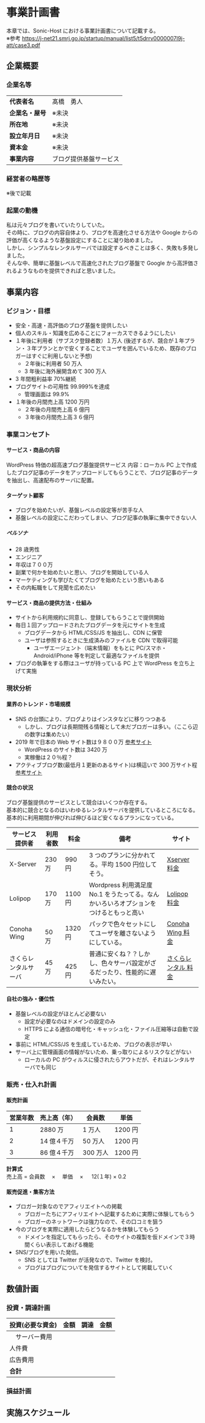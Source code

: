 # 事業計画書

本章では、Sonic-Host における事業計画書について記載する。  
※参考 https://j-net21.smrj.go.jp/startup/manual/list5/t5drrv0000007l9j-att/case3.pdf

## 企業概要

### 企業名等

|                  |                        |
| ---------------- | ---------------------- |
| **代表者名**     | 髙橋　勇人             |
| **企業名・屋号** | ※未決                  |
| **所在地**       | ※未決                  |
| **設立年月日**   | ※未決                  |
| **資本金**       | ※未決                  |
| **事業内容**     | ブログ提供基盤サービス |

### 経営者の略歴等

※後で記載

### 起業の動機

私は元々ブログを書いていたりしていた。  
その時に、ブログの内容自体より、ブログを高速化させる方法や
Google からの評価が高くなるような基盤設定にすることに凝り始めました。  
しかし、シンプルなレンタルサーバでは設定するべきことは多く、失敗も多発しました。  
そんな中、簡単に基盤レベルで高速化されたブログ基盤で Google から高評価されるようなものを提供できればと思いました。

## 事業内容

### ビジョン・目標

- 安全・高速・高評価のブログ基盤を提供したい
- 個人のスキル・知識を広めることにフォーカスできるようにしたい
- １年後に利用者（サブスク登録者数）１万人 (後述するが、競合が１年プラン・３年プランとかで安くすることでユーザを囲んでいるため、既存のブロガーはすぐに利用しないと予想)
  - ２年後に利用者 50 万人
  - 3 年後に海外展開含めて 300 万人
- 3 年間粗利益率 70%継続
- ブログサイトの可用性 99.999%を達成
  - 管理画面は 99.9%
- １年後の月間売上高 1200 万円
  - ２年後の月間売上高 6 億円
  - ３年後の月間売上高３６億円

### 事業コンセプト

#### サービス・商品の内容

WordPress 特価の超高速ブログ基盤提供サービス
内容：ローカル PC 上で作成したブログ記事のデータをアップロードしてもらうことで、ブログ記事のデータを抽出し、高速配布のサーバに配置。

#### ターゲット顧客

- ブログを始めたいが、基盤レベルの設定等が苦手な人
- 基盤レベルの設定にこだわってしまい、ブログ記事の執筆に集中できない人

##### ペルソナ

- 28 歳男性
- エンジニア
- 年収は７００万
- 副業で何かを始めたいと思い、ブログを開始している人
- マーケティングも学びたくてブログを始めたという思いもある
- その内転職をして見聞を広めたい

#### サービス・商品の提供方法・仕組み

- サイトから利用規約に同意し、登録してもらうことで提供開始
- 毎日１回アップロードされたブログデータを元にサイトを生成
  - ブログデータから HTML/CSS/JS を抽出し、CDN に保管
  - ユーザは参照するときに生成済みのファイルを CDN で取得可能
    - ユーザエージェント（端末情報）をもとに PC/スマホ・Android/iPhone 等を判定して最適なファイルを提供
- ブログの執筆をする際はユーザが持っている PC 上で WordPress を立ち上げて実施

### 現状分析

#### 業界のトレンド・市場規模

- SNS の台頭により、ブログよりはインスタなどに移りつつある
  - しかし、ブログは長期間残る情報として未だブロガーは多い。（ここら辺の数字は集めたい）
- 2019 年で日本の Web サイト数は９８００万 [参考サイト](https://wordpress-samurai.com/usewpsite_japan/)
  - WordPress のサイト数は 3420 万
  - 実稼働は２０％程？
- アクティブブログ数(最低月１更新のあるサイト)は横這いで 300 万サイト程 [参考サイト](https://yama-rock.com/blog-population/)

#### 競合の状況

ブログ基盤提供のサービスとして競合はいくつか存在する。  
基本的に競合となるのはいわゆるレンタルサーバを提供しているところになる。
基本的に利用期間が伸びれば伸びるほど安くなるプランになっている。

| サービス提供者       | 利用者数 | 料金      | 備考                                                                                 | サイト                                                                                                                                            |
| -------------------- | -------- | --------- | ------------------------------------------------------------------------------------ | ------------------------------------------------------------------------------------------------------------------------------------------------- |
| X-Server             | 230 万   | 990 円    | 3 つのプランに分かれてる。平均 1500 円位してそう。                                   | [Xserver 料金](https://www.xserver.ne.jp/price/)                                                                                                  |
| Lolipop              | 170 万   | 1100 円   | Wordpress 利用満足度 No.1 をうたってる。なんかいろいろオプションをつけるともっと高い | [Lolipop 料金](https://lolipop.jp/pricing/)                                                                                                       |
| Conoha Wing          | 　 50 万 | 1320 円   | パックで色々セットにしてユーザを離さないようにしている。                             | [Conoha Wing 料金](https://www.conoha.jp/wing/pricing/?btn_id=wing-winterbonus2022--wingHeader_wing-pricing)                                      |
| さくらレンタルサーバ | 45 万    | 　 425 円 | 普通に安くね？？しかし、色々サーバ設定がざるだったり、性能的に遅いみたい。           | [さくらレンタル 料金](https://rs.sakura.ad.jp/?gclid=CjwKCAiA2L-dBhACEiwAu8Q9YJCXKBM6NidDMDSHNn5opkUb8-SrYBsiDy8iN_bBBq1X_76QPzYipBoCnKIQAvD_BwE) |

#### 自社の強み・優位性

- 基盤レベルの設定がほとんど必要ない
  - 設定が必要なのはドメインの設定のみ
  - HTTPS による通信の暗号化・キャッシュ化・ファイル圧縮等は自動で設定
- 事前に HTML/CSS/JS を生成しているため、ブログの表示が早い
- サーバ上に管理画面の情報がないため、乗っ取りによるリスクなどがない
  - ローカルの PC がウィルスに侵されたらアウトだが、それはレンタルサーバでも同じ

### 販売・仕入れ計画

#### 販売計画

| 営業年数 | 売上高（年） | 会員数   | 単価    |
| -------- | ------------ | -------- | ------- |
| 1        | 2880 万      | 1 万人   | 1200 円 |
| 2        | 14 億４千万  | 50 万人  | 1200 円 |
| 3        | 86 億４千万  | 300 万人 | 1200 円 |

**計算式**  
売上高 = 会員数　 × 　単価　 × 　 12(１年) × 0.2

#### 販売促進・集客方法

- ブロガー対象なのでアフィリエイトへの掲載
  - ブロガーたちにアフィリエイトへ記載するために実際に体験してもらう
  - ブロガーのネットワークは強力なので、その口コミを狙う
- 今のブログを実際に適用したらどうなるかを体験してもらう
  - ドメインを指定してもらったら、そのサイトの複製を仮ドメインで３時間くらい表示してあげる機能
- SNS/ブログを用いた発信。
  - SNS としては Twitter が活発なので、Twitter を検討。
  - ブログはブログについてを発信するサイトとして掲載していく

## 数値計画

### 投資・調達計画

| 投資(必要な資金) | 金額 | 調達 | 金額 |
| ---------------- | ---- | ---- | ---- |
| 　サーバー費用   |
| 人件費           |
| 広告費用         |
| **合計**         |

### 損益計画

## 実施スケジュール
